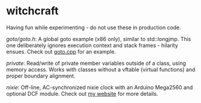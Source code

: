 # witchcraft
Having fun while experimenting - do not use these in production code.

*goto/goto.h*: A global goto example (x86 only), similar to std::longjmp.
This one deliberately ignores execution context and stack frames - hilarity ensues.
Check out [goto.cpp](https://github.com/climatex/witchcraft/blob/master/goto/goto.cpp) for an example.

*private*: Read/write of private member variables outside of a class, using memory access.
Works with classes without a vftable (virtual functions) and proper boundary alignment.

*nixie*: Off-line, AC-synchronized nixie clock with an Arduino Mega2560 and optional DCF module.
Check out [my website](http://boginjr.com/electronics/lv/nixie-clock/) for more details.
